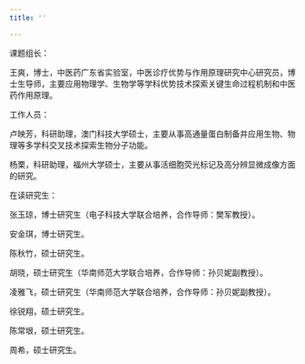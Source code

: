 ```yaml
---
title: ''

---
```

课题组长：

王爽，博士，中医药广东省实验室，中医诊疗优势与作用原理研究中心研究员，博士生导师，主要应用物理学、生物学等学科优势技术探索关键生命过程机制和中医药作用原理。

工作人员：

卢映芳，科研助理，澳门科技大学硕士，主要从事高通量蛋白制备并应用生物、物理等多学科交叉技术探索生物分子功能。

杨栗，科研助理，福州大学硕士，主要从事活细胞荧光标记及高分辨显微成像方面的研究。

在读研究生：

张玉琼，博士研究生（电子科技大学联合培养，合作导师：樊军教授）。

安金琪，博士研究生。

陈秋竹，硕士研究生。

胡晓，硕士研究生（华南师范大学联合培养，合作导师：孙贝妮副教授）。

凌雅飞，硕士研究生（华南师范大学联合培养，合作导师：孙贝妮副教授）。

徐锐翔，硕士研究生。

陈常垠，硕士研究生。

周希，硕士研究生。
